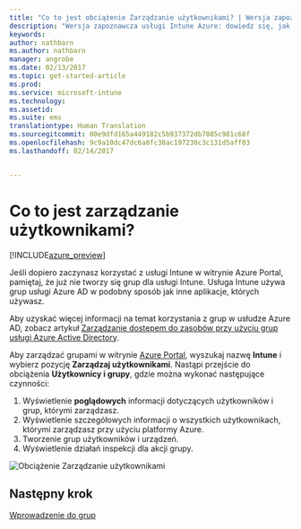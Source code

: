 ```yaml
---
title: "Co to jest obciążenie Zarządzanie użytkownikami? | Wersja zapoznawcza usługi Intune Azure | Dokumentacja firmy Microsoft"
description: "Wersja zapoznawcza usługi Intune Azure: dowiedz się, jak wyświetlać użytkowników i zarządzać nimi przy użyciu programu Microsoft Intune i platformy Azure."
keywords: 
author: nathbarn
ms.author: nathbarn
manager: angrobe
ms.date: 02/13/2017
ms.topic: get-started-article
ms.prod: 
ms.service: microsoft-intune
ms.technology: 
ms.assetid: 
ms.suite: ems
translationtype: Human Translation
ms.sourcegitcommit: 00e9dfd165a449182c5b937372db7085c981c68f
ms.openlocfilehash: 9c9a10dc47dc6a8fc38ac197230c3c131d5aff03
ms.lasthandoff: 02/14/2017


---
```


# <a name="what-is-user-management"></a>Co to jest zarządzanie użytkownikami?


[!INCLUDE[azure_preview](../includes/azure_preview.md)]

Jeśli dopiero zaczynasz korzystać z usługi Intune w witrynie Azure Portal, pamiętaj, że już nie tworzy się grup dla usługi Intune. Usługa Intune używa grup usługi Azure AD w podobny sposób jak inne aplikacje, których używasz.

Aby uzyskać więcej informacji na temat korzystania z grup w usłudze Azure AD, zobacz artykuł [Zarządzanie dostępem do zasobów przy użyciu grup usługi Azure Active Directory](https://docs.microsoft.com/en-us/azure/active-directory/active-directory-manage-groups).

Aby zarządzać grupami w witrynie [Azure Portal](https://portal.azure.com), wyszukaj nazwę **Intune** i wybierz pozycję **Zarządzaj użytkownikami**. Nastąpi przejście do obciążenia **Użytkownicy i grupy**, gdzie można wykonać następujące czynności:

1. Wyświetlenie **poglądowych** informacji dotyczących użytkowników i grup, którymi zarządzasz.
2. Wyświetlenie szczegółowych informacji o wszystkich użytkownikach, którymi zarządzasz przy użyciu platformy Azure.
3. Tworzenie grup użytkowników i urządzeń.
4. Wyświetlenie działań inspekcji dla akcji grupy.

![Obciążenie Zarządzanie użytkownikami](./media/manage-users.png)


## <a name="next-step"></a>Następny krok

[Wprowadzenie do grup](/intune-azure/manage-users/get-started-with-groups)

